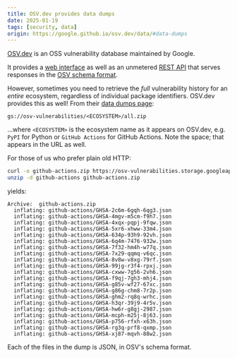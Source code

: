 ```yaml
---
title: OSV.dev provides data dumps
date: 2025-01-19
tags: [security, data]
origin: https://google.github.io/osv.dev/data/#data-dumps
---
```


[OSV.dev](https://osv.dev/) is an OSS vulnerability database maintained by Google.

It provides a [web interface](https://osv.dev/) as well as an unmetered
[REST API](https://google.github.io/osv.dev/api/) that serves
responses in the [OSV schema format](https://ossf.github.io/osv-schema/).

However, sometimes you need to retrieve the *full* vulnerability
history for an *entire* ecosystem, regardless of individual package identifiers.
OSV.dev provides this as well!
From their [data dumps page](https://google.github.io/osv.dev/data/#data-dumps):

```
gs://osv-vulnerabilities/<ECOSYSTEM>/all.zip
```

...where `<ECOSYSTEM>` is the ecosystem name as it appears on OSV.dev, e.g.
`PyPI` for Python or `GitHub Actions` for GitHub Actions. Note the space;
that appears in the URL as well.

For those of us who prefer plain old HTTP:

```bash
curl -o github-actions.zip https://osv-vulnerabilities.storage.googleapis.com/GitHub%20Actions/all.zip
unzip -d github-actions github-actions.zip
```

yields:

```
Archive:  github-actions.zip
  inflating: github-actions/GHSA-2c6m-6gqh-6qg3.json
  inflating: github-actions/GHSA-4mgv-m5cm-f9h7.json
  inflating: github-actions/GHSA-4xqx-pqpj-9fqw.json
  inflating: github-actions/GHSA-5xr6-xhww-33m4.json
  inflating: github-actions/GHSA-634p-93h9-92vh.json
  inflating: github-actions/GHSA-6q4m-7476-932w.json
  inflating: github-actions/GHSA-7f32-hm4h-w77q.json
  inflating: github-actions/GHSA-7x29-qqmq-v6qc.json
  inflating: github-actions/GHSA-8v8w-v8xg-79rf.json
  inflating: github-actions/GHSA-99jg-r3f4-rpxj.json
  inflating: github-actions/GHSA-cxww-7g56-2vh6.json
  inflating: github-actions/GHSA-f9qj-7gh3-mhj4.json
  inflating: github-actions/GHSA-g85v-wf27-67xc.json
  inflating: github-actions/GHSA-g86g-chm8-7r2p.json
  inflating: github-actions/GHSA-ghm2-rq8q-wrhc.json
  inflating: github-actions/GHSA-h3qr-39j9-4r5v.json
  inflating: github-actions/GHSA-hw6r-g8gj-2987.json
  inflating: github-actions/GHSA-mcph-m25j-8j63.json
  inflating: github-actions/GHSA-p756-rfxh-x63h.json
  inflating: github-actions/GHSA-rg3q-prf8-qxmp.json
  inflating: github-actions/GHSA-xj87-mqvh-88w2.json
```

Each of the files in the dump is JSON, in OSV's schema format.
